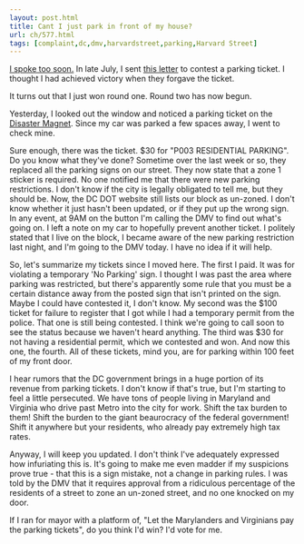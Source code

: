 ```yaml
---
layout: post.html
title: Cant I just park in front of my house?
url: ch/577.html
tags: [complaint,dc,dmv,harvardstreet,parking,Harvard Street]
---
```

[I spoke too soon.](?p=551) In late July, I sent [this letter](?page_id=534) to contest a parking ticket. I thought I had achieved victory when they forgave the ticket.

It turns out that I just won round one. Round two has now begun.

Yesterday, I looked out the window and noticed a parking ticket on the [Disaster Magnet](?p=482). Since my car was parked a few spaces away, I went to check mine.

Sure enough, there was the ticket. $30 for "P003 RESIDENTIAL PARKING". Do you know what they've done? Sometime over the last week or so, they replaced all the parking signs on our street. They now state that a zone 1 sticker is required. No one notified me that there were new parking restrictions. I don't know if the city is legally obligated to tell me, but they should be. Now, the DC DOT website still lists our block as un-zoned. I don't know whether it just hasn't been updated, or if they put up the wrong sign. In any event, at 9AM on the button I'm calling the DMV to find out what's going on. I left a note on my car to hopefully prevent another ticket. I politely stated that I live on the block, I became aware of the new parking restriction last night, and I'm going to the DMV today. I have no idea if it will help.

So, let's summarize my tickets since I moved here. The first I paid. It was for violating a temporary 'No Parking' sign. I thought I was past the area where parking was restricted, but there's apparently some rule that you must be a certain distance away from the posted sign that isn't printed on the sign. Maybe I could have contested it, I don't know. My second was the $100 ticket for failure to register that I got while I had a temporary permit from the police. That one is still being contested. I think we're going to call soon to see the status because we haven't heard anything. The third was $30 for not having a residential permit, which we contested and won. And now this one, the fourth. All of these tickets, mind you, are for parking within 100 feet of my front door.

I hear rumors that the DC government brings in a huge portion of its revenue from parking tickets. I don't know if that's true, but I'm starting to feel a little persecuted. We have tons of people living in Maryland and Virginia who drive past Metro into the city for work. Shift the tax burden to them! Shift the burden to the giant beaurocracy of the federal government! Shift it anywhere but your residents, who already pay extremely high tax rates.

Anyway, I will keep you updated. I don't think I've adequately expressed how infuriating this is. It's going to make me even madder if my suspicions prove true - that this is a sign mistake, not a change in parking rules. I was told by the DMV that it requires approval from a ridiculous percentage of the residents of a street to zone an un-zoned street, and no one knocked on my door.

If I ran for mayor with a platform of, "Let the Marylanders and Virginians pay the parking tickets", do you think I'd win? I'd vote for me.
